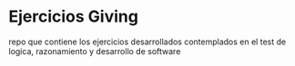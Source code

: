 # Ejercicios Giving
repo que contiene los ejercicios desarrollados contemplados en el test de logica, 
razonamiento y desarrollo de software 
